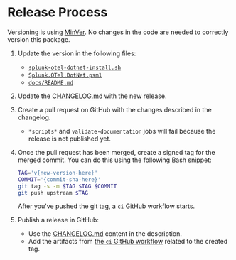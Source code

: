 # Release Process

Versioning is using [MinVer](https://github.com/adamralph/minver).
No changes in the code are needed to correctly version this package.

1. Update the version in the following files:
   - [`splunk-otel-dotnet-install.sh`](splunk-otel-dotnet-install.sh#L34)
   - [`Splunk.OTel.DotNet.psm1`](Splunk.OTel.DotNet.psm1#L184)
   - [`docs/README.md`](docs/README.md)

1. Update the [CHANGELOG.md](CHANGELOG.md) with the new release.

1. Create a pull request on GitHub with the changes described in the changelog.
   - `*scripts*` and `validate-documentation` jobs will fail
     because the release is not published yet.

1. Once the pull request has been merged, create a signed tag for the merged commit.
   You can do this using the following Bash snippet:

   ```bash
   TAG='v{new-version-here}'
   COMMIT='{commit-sha-here}'
   git tag -s -m $TAG $TAG $COMMIT
   git push upstream $TAG
   ```

   After you've pushed the git tag, a `ci` GitHub workflow starts.

1. Publish a release in GitHub:

   - Use the [CHANGELOG.md](CHANGELOG.md) content in the description.
   - Add the artifacts from [the `ci` GitHub workflow](https://github.com/signalfx/splunk-otel-dotnet/actions/workflows/ci.yml)
     related to the created tag.
